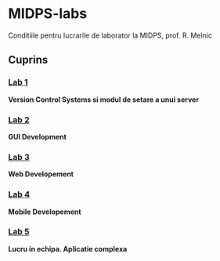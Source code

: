 # MIDPS-labs
Conditiile pentru lucrarile de laborator la MIDPS, prof. R. Melnic

## Cuprins

### [Lab 1](https://github.com/BestMujik/MIDPS-labs/blob/master/MIDPS_LAB%231.md)
**Version Control Systems si modul de setare a unui server**

### [Lab 2](https://github.com/BestMujik/MIDPS-labs/blob/master/MIDPS_LAB%232.md)
**GUI Development**

### [Lab 3](https://github.com/BestMujik/MIDPS-labs/blob/master/MIDPS_LAB%233.md)
**Web Developement**

### [Lab 4](https://github.com/BestMujik/MIDPS-labs/blob/master/MIDPS_LAB%234.md)
**Mobile Developement**

### [Lab 5]()
**Lucru in echipa. Aplicatie complexa**
